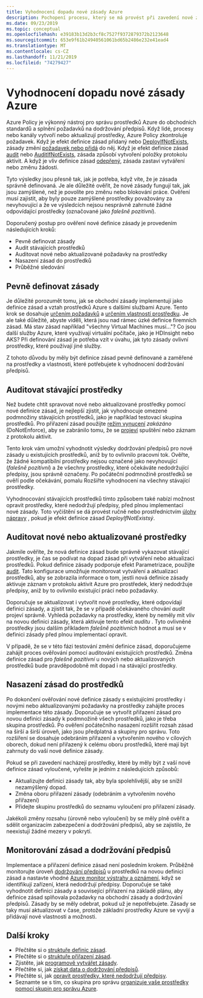 ```yaml
---
title: Vyhodnocení dopadu nové zásady Azure
description: Pochopení procesu, který se má provést při zavedení nové zásady do prostředí Azure
ms.date: 09/23/2019
ms.topic: conceptual
ms.openlocfilehash: e39183b13d2b3cf8c7527f9372879372b2123648
ms.sourcegitcommit: 653e9f61b24940561061bd65b2486e232e41ead4
ms.translationtype: MT
ms.contentlocale: cs-CZ
ms.lasthandoff: 11/21/2019
ms.locfileid: "74279427"
---
```

# <a name="evaluate-the-impact-of-a-new-azure-policy"></a>Vyhodnocení dopadu nové zásady Azure

Azure Policy je výkonný nástroj pro správu prostředků Azure do obchodních standardů a splnění požadavků na dodržování předpisů. Když lidé, procesy nebo kanály vytvoří nebo aktualizují prostředky, Azure Policy zkontroluje požadavek. Když je efekt definice zásad přidaný nebo [DeployIfNotExists](./effects.md#deployifnotexists), zásady změní [požadavek nebo přidá](./effects.md#deny) do něj. Když je efekt definice zásad [audit](./effects.md#audit) nebo [AuditIfNotExists](./effects.md#auditifnotexists), zásada způsobí vytvoření položky protokolu aktivit. A když je vliv definice zásad [odepřený](./effects.md#deny), zásada zastaví vytváření nebo změnu žádosti.

Tyto výsledky jsou přesně tak, jak je potřeba, když víte, že je zásada správně definovaná. Je ale důležité ověřit, že nové zásady fungují tak, jak jsou zamýšlené, než je povolíte pro změnu nebo blokování práce. Ověření musí zajistit, aby byly pouze zamýšlené prostředky považovány za nevyhovující a že ve výsledcích nejsou nesprávně zahrnuté žádné odpovídající prostředky (označované jako _falešně pozitivní_).

Doporučený postup pro ověření nové definice zásady je provedením následujících kroků:

- Pevně definovat zásady
- Audit stávajících prostředků
- Auditovat nové nebo aktualizované požadavky na prostředky
- Nasazení zásad do prostředků
- Průběžné sledování

## <a name="tightly-define-your-policy"></a>Pevně definovat zásady

Je důležité porozumět tomu, jak se obchodní zásady implementují jako definice zásad a vztah prostředků Azure s dalšími službami Azure. Tento krok se dosahuje [určením požadavků](../tutorials/create-custom-policy-definition.md#identify-requirements) a [určením vlastností prostředku](../tutorials/create-custom-policy-definition.md#determine-resource-properties).
Je ale také důležité, abyste viděli, která jsou nad rámec úzké definice firemních zásad. Má stav zásad například "všechny Virtual Machines musí..."? Co jsou další služby Azure, které využívají virtuální počítače, jako je HDInsight nebo AKS? Při definování zásad je potřeba vzít v úvahu, jak tyto zásady ovlivní prostředky, které používají jiné služby.

Z tohoto důvodu by měly být definice zásad pevně definované a zaměřené na prostředky a vlastnosti, které potřebujete k vyhodnocení dodržování předpisů.

## <a name="audit-existing-resources"></a>Auditovat stávající prostředky

Než budete chtít spravovat nové nebo aktualizované prostředky pomocí nové definice zásad, je nejlepší zjistit, jak vyhodnocuje omezené podmnožiny stávajících prostředků, jako je například testovací skupina prostředků. Pro přiřazení zásad použijte [režim vynucení](./assignment-structure.md#enforcement-mode)
_zakázáno_ (DoNotEnforce), aby se zabránilo tomu, že se [projeví](./effects.md) spuštění nebo záznam z protokolu aktivit.

Tento krok vám umožní vyhodnotit výsledky dodržování předpisů pro nové zásady u existujících prostředků, aniž by to ovlivnilo pracovní tok. Ověřte, že žádné kompatibilní prostředky nejsou označené jako nevyhovující (_falešně pozitivní_) a že všechny prostředky, které očekáváte nedodržující předpisy, jsou správně označeny.
Po počáteční podmnožině prostředků se ověří podle očekávání, pomalu Rozšiřte vyhodnocení na všechny stávající prostředky.

Vyhodnocování stávajících prostředků tímto způsobem také nabízí možnost opravit prostředky, které nedodržují předpisy, před plnou implementací nové zásady. Toto vyčištění se dá provést ručně nebo prostřednictvím [úlohy nápravy](../how-to/remediate-resources.md) , pokud je efekt definice zásad _DeployIfNotExistsý_.

## <a name="audit-new-or-updated-resources"></a>Auditovat nové nebo aktualizované prostředky

Jakmile ověříte, že nová definice zásad bude správně vykazovat stávající prostředky, je čas se podívat na dopad zásad při vytváření nebo aktualizaci prostředků. Pokud definice zásady podporuje efekt Parametrizace, použijte [audit](./effects.md#audit). Tato konfigurace umožňuje monitorovat vytváření a aktualizaci prostředků, aby se zobrazila informace o tom, jestli nová definice zásady aktivuje záznam v protokolu aktivit Azure pro prostředek, který nedodržuje předpisy, aniž by to ovlivnilo existující práci nebo požadavky.

Doporučuje se aktualizovat i vytvořit nové prostředky, které odpovídají definici zásady, a zjistit tak, že se v případě očekávaného chování _audit_ projeví správně. Vyhledá požadavky na prostředky, které by neměly mít vliv na novou definici zásady, která aktivuje tento efekt _auditu_ .
Tyto ovlivněné prostředky jsou dalším příkladem _falešně pozitivních_ hodnot a musí se v definici zásady před plnou implementací opravit.

V případě, že se v této fázi testování změní definice zásad, doporučujeme zahájit proces ověřování pomocí auditování existujících prostředků. Změna definice zásad pro _falešně pozitivní_ u nových nebo aktualizovaných prostředků bude pravděpodobně mít dopad i na stávající prostředky.

## <a name="deploy-your-policy-to-resources"></a>Nasazení zásad do prostředků

Po dokončení ověřování nové definice zásady s existujícími prostředky i novými nebo aktualizovanými požadavky na prostředky zahájíte proces implementace této zásady. Doporučuje se vytvořit přiřazení zásad pro novou definici zásady k podmnožině všech prostředků, jako je třeba skupina prostředků. Po ověření počátečního nasazení rozšířit rozsah zásad na širší a širší úroveň, jako jsou předplatná a skupiny pro správu. Toto rozšíření se dosahuje odebráním přiřazení a vytvořením nového v cílových oborech, dokud není přiřazený k celému oboru prostředků, které mají být zahrnuty do vaší nové definice zásady.

Pokud se při zavedení nacházejí prostředky, které by měly být z vaší nové definice zásad vyloučené, vyřešte je jedním z následujících způsobů:

- Aktualizujte definici zásady tak, aby byla spolehlivější, aby se snížil nezamýšlený dopad.
- Změna oboru přiřazení zásady (odebráním a vytvořením nového přiřazení)
- Přidejte skupinu prostředků do seznamu vyloučení pro přiřazení zásady.

Jakékoli změny rozsahu (úrovně nebo vyloučení) by se měly plně ověřit a sdělit organizacím zabezpečení a dodržování předpisů, aby se zajistilo, že neexistují žádné mezery v pokrytí.

## <a name="monitor-your-policy-and-compliance"></a>Monitorování zásad a dodržování předpisů

Implementace a přiřazení definice zásad není posledním krokem. Průběžně monitorujte úroveň [dodržování předpisů](../how-to/get-compliance-data.md) u prostředků na novou definici zásad a nastavte vhodné [Azure monitor výstrahy a oznámení,](../../../azure-monitor/platform/alerts-overview.md) když se identifikují zařízení, která nedodržují předpisy. Doporučuje se také vyhodnotit definici zásady a související přiřazení na základě plánu, aby definice zásad splňovala požadavky na obchodní zásady a dodržování předpisů. Zásady by se měly odebrat, pokud už je nepotřebujete. Zásady se taky musí aktualizovat v čase, protože základní prostředky Azure se vyvíjí a přidávají nové vlastnosti a možnosti.

## <a name="next-steps"></a>Další kroky

- Přečtěte si o [struktuře definic zásad](./definition-structure.md).
- Přečtěte si o [struktuře přiřazení zásad](./assignment-structure.md).
- Zjistěte, jak [programově vytvářet zásady](../how-to/programmatically-create.md).
- Přečtěte si, jak [získat data o dodržování předpisů](../how-to/get-compliance-data.md).
- Přečtěte si, jak [opravit prostředky, které nedodržují předpisy](../how-to/remediate-resources.md).
- Seznamte se s tím, co skupina pro správu [organizuje vaše prostředky pomocí skupin pro správu Azure](../../management-groups/overview.md).